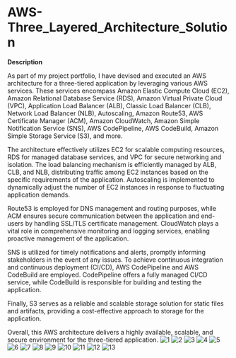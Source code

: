 # AWS-Three_Layered_Architecture_Solution
**Description**

As part of my project portfolio, I have devised and executed an AWS architecture for a three-tiered application by leveraging various AWS services. These services encompass Amazon Elastic Compute Cloud (EC2), Amazon Relational Database Service (RDS), Amazon Virtual Private Cloud (VPC), Application Load Balancer (ALB), Classic Load Balancer (CLB), Network Load Balancer (NLB), Autoscaling, Amazon Route53, AWS Certificate Manager (ACM), Amazon CloudWatch, Amazon Simple Notification Service (SNS), AWS CodePipeline, AWS CodeBuild, Amazon Simple Storage Service (S3), and more.

The architecture effectively utilizes EC2 for scalable computing resources, RDS for managed database services, and VPC for secure networking and isolation. The load balancing mechanism is efficiently managed by ALB, CLB, and NLB, distributing traffic among EC2 instances based on the specific requirements of the application. Autoscaling is implemented to dynamically adjust the number of EC2 instances in response to fluctuating application demands.

Route53 is employed for DNS management and routing purposes, while ACM ensures secure communication between the application and end-users by handling SSL/TLS certificate management. CloudWatch plays a vital role in comprehensive monitoring and logging services, enabling proactive management of the application.

SNS is utilized for timely notifications and alerts, promptly informing stakeholders in the event of any issues. To achieve continuous integration and continuous deployment (CI/CD), AWS CodePipeline and AWS CodeBuild are employed. CodePipeline offers a fully managed CI/CD service, while CodeBuild is responsible for building and testing the application.

Finally, S3 serves as a reliable and scalable storage solution for static files and artifacts, providing a cost-effective approach to storage for the application.

Overall, this AWS architecture delivers a highly available, scalable, and secure environment for the three-tiered application.
![1](https://github.com/babnerab/AWS-Three_Layered_Architecture_Solution/assets/67218426/d4b1cc27-9559-4fa8-bb04-8123854ac3b8)
![2](https://github.com/babnerab/AWS-Three_Layered_Architecture_Solution/assets/67218426/66a4f443-19bf-425a-a541-59a9707197e4)
![3](https://github.com/babnerab/AWS-Three_Layered_Architecture_Solution/assets/67218426/7bc64bcc-31a4-4ce8-b81e-9c7f9dbb51bc)
![4](https://github.com/babnerab/AWS-Three_Layered_Architecture_Solution/assets/67218426/680818b4-0a8c-4779-af41-7be98431607a)
![5](https://github.com/babnerab/AWS-Three_Layered_Architecture_Solution/assets/67218426/2b3a88dc-469a-4499-b158-d01eb2c6eee3)
![6](https://github.com/babnerab/AWS-Three_Layered_Architecture_Solution/assets/67218426/c23d5a03-6636-4d8e-8c33-1e5afbd86508)
![7](https://github.com/babnerab/AWS-Three_Layered_Architecture_Solution/assets/67218426/70164592-3d9b-44a2-ab40-0936bd1e3c2b)
![8](https://github.com/babnerab/AWS-Three_Layered_Architecture_Solution/assets/67218426/406fa783-ed71-4246-8346-43bd7b5b7f63)
![9](https://github.com/babnerab/AWS-Three_Layered_Architecture_Solution/assets/67218426/a3834873-d4e8-4bb6-be5d-dc3451ff1ab3)
![10](https://github.com/babnerab/AWS-Three_Layered_Architecture_Solution/assets/67218426/bc08da67-378d-4499-bf7a-375e62a31ee4)
![11](https://github.com/babnerab/AWS-Three_Layered_Architecture_Solution/assets/67218426/0fd7c5d9-2628-4d6d-ab45-a279f1a9f5b5)
![12](https://github.com/babnerab/AWS-Three_Layered_Architecture_Solution/assets/67218426/c75fa131-91c2-410a-b501-61e8caa93c73)
![13](https://github.com/babnerab/AWS-Three_Layered_Architecture_Solution/assets/67218426/2e472542-b022-480e-bbea-1dc7f59fa152)
